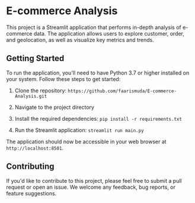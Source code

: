 # E-commerce Analysis

This project is a Streamlit application that performs in-depth analysis of e-commerce data. The application allows users to explore customer, order, and geolocation, as well as visualize key metrics and trends.

## Getting Started

To run the application, you'll need to have Python 3.7 or higher installed on your system. Follow these steps to get started:

1. Clone the repository:
`https://github.com/faarismuda/E-commerce-Analysis.git`

2. Navigate to the project directory

3. Install the required dependencies:
`pip install -r requirements.txt`

4. Run the Streamlit application:
`streamlit run main.py`

The application should now be accessible in your web browser at `http://localhost:8501`.

## Contributing

If you'd like to contribute to this project, please feel free to submit a pull request or open an issue. We welcome any feedback, bug reports, or feature suggestions.
